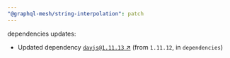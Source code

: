 ```yaml
---
"@graphql-mesh/string-interpolation": patch
---
```

dependencies updates:
  - Updated dependency [`dayjs@1.11.13` ↗︎](https://www.npmjs.com/package/dayjs/v/1.11.13) (from `1.11.12`, in `dependencies`)
